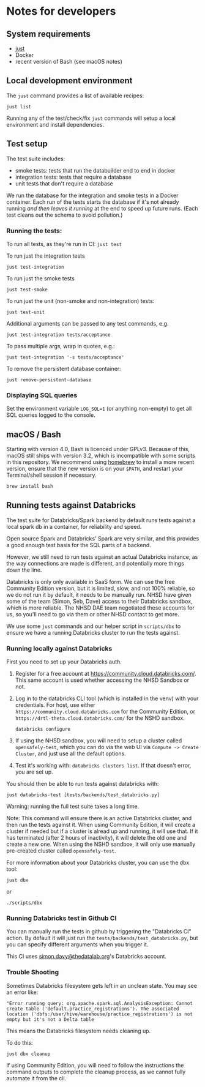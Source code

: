 # Notes for developers

## System requirements
- [just](https://github.com/casey/just)
- Docker
- recent version of Bash (see macOS notes)

## Local development environment
The `just` command provides a list of available recipes:
```
just list
```

Running any of the test/check/fix `just` commands will setup a local environment and
install dependencies.


## Test setup

The test suite includes:
- smoke tests: tests that run the databuilder end to end in docker
- integration tests: tests that require a database
- unit tests that don't require a database

We run the database for the integration and smoke tests in a Docker container. Each run of the tests starts the
database if it's not already running _and then leaves it running_ at the end to speed up future runs. (Each test cleans
out the schema to avoid pollution.)

### Running the tests:

To run all tests, as they're run in CI:
`just test`

To run just the integration tests
```
just test-integration
```

To run just the smoke tests
```
just test-smoke
```

To run just the unit (non-smoke and non-integration) tests:
```
just test-unit
```

Additional arguments can be passed to any test commands, e.g.
```
just test-integration tests/acceptance
```

To pass multiple args, wrap in quotes, e.g.:
```
just test-integration '-s tests/acceptance'
```

To remove the persistent database container:
```
just remove-persistent-database
```

### Displaying SQL queries

Set the environment variable `LOG_SQL=1` (or anything non-empty) to get
all SQL queries logged to the console.

## macOS / Bash

Starting with version 4.0, Bash is licenced under GPLv3. Because of this, macOS still ships with version 3.2, which is incompatible with some scripts in this repository. We recommend using [homebrew](https://brew.sh/) to install a more recent version, ensure that the new version is on your `$PATH`, and restart your Terminal/shell session if necessary.

```bash
brew install bash
```


## Running tests against Databricks

The test suite for Databricks/Spark backend by default runs tests against
a local spark db in a container, for reliability and speed.

Open source Spark and Databricks' Spark are very similar, and this provides
a good enough test basis for the SQL parts of a backend.

However, we still need to run tests against an actual Databricks instance, as
the way connections are made is different, and potentially more things down the
line.

Databricks is only only available in SaaS form. We can use the free Community
Edition version, but it is limited, slow, and not 100% reliable, so we do not
run it by default, it needs to be manually run. NHSD have given some of the
team (Simon, Seb, Dave) access to their Databricks sandbox, which is more
reliable. The NHSD DAE team negotiated these accounts for us, so you'll need
to go via them or other NHSD contact to get more.

We use some `just` commands and our helper script in `scripts/dbx` to ensure we
have a running Databricks cluster to run the tests against.


### Running locally against Databricks

First you need to set up your Databricks auth.


1. Register for a free account at https://community.cloud.databricks.com/. This
   same account is used whether accessing the NHSD Sandbox or not.

2. Log in to the databricks CLI tool (which is installed in the venv) with your
   credentials. For host, use either `https://community.cloud.databricks.com`
   for the Community Edition, or `https://drtl-theta.cloud.databricks.com/` for
   the NSHD sandbox.

   `databricks configure`

3. If using the NHSD sandbox, you will need to setup a cluster called
   `opensafely-test`, which you can do via the web UI via `Compute -> Create
   Cluster`, and just use all the default options.

4. Test it's working with: `databricks clusters list`. If that doesn't error,
   you are set up.


You should then be able to run tests against databricks with:

    just databricks-test [tests/backends/test_databricks.py]

Warning: running the full test suite takes a long time.

Note: This command will ensure there is an active Databricks cluster, and then
run the tests against it. When using Community Edition, it will create a cluster if needed
but if a cluster is alread up and running, it will use that. If it has
terminated (after 2 hours of inactivity), it will delete the old one and create
a new one.  When using the NSHD sandbox, it will only use manually pre-created
cluster called `opensafely-test`.

For more information about your Databricks cluster, you can use the dbx tool:

    just dbx

or

    ./scripts/dbx


### Running Databricks test in Github CI

You can manually run the tests in github by triggering the "Databricks CI"
action. By default it will just run the `tests/backends/test_databricks.py`,
but you can specify different arguments when you trigger it.

This CI uses simon.davy@thedatalab.org's Databricks account.

### Trouble Shooting


Sometimes Databricks filesystem gets left in an unclean state. You may see an error like:

`"Error running query: org.apache.spark.sql.AnalysisException: Cannot create table ('default.practice_registrations'). The associated location ('dbfs:/user/hive/warehouse/practice_registrations') is not empty but it's not a Delta table`

This means the Databricks filesystem needs cleaning up.

To do this:

    just dbx cleanup

If using Community Edition, you will need to follow the instructions the
command outputs to complete the cleanup process, as we cannot fully automate it
from the cli.
